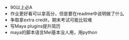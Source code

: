- 90以上必A
- 作业更好看可以拿高分，但是要在readme中说明做了什么
- 争取拿extra credit，期末考试可能比较难
- 写Maya plugins提升简历
- maya的脚本语言Mel基本没人用，用python